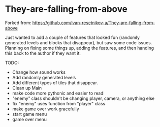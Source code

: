 # They-are-falling-from-above


Forked from: https://github.com/ivan-resetnikov-a/They-are-falling-from-above

Just wanted to add a couple of features that looked fun (randomly generated levels and blocks that disappear), but saw some code issues. 
Planning on fixing some things up, adding the features, and then handing this back to the author if they want it. 

TODO:
  * Change how sound works
  * Add randomly generated levels
  * Add different types of tiles that disappear.
  * Clean up Main
  * make code more pythonic and easier to read
  * "enemy" class shouldn't be changing player, camera, or anything else
  * fix "enemy" uses function from "player" class
  * make game over work gracefully
  * start game menu
  * game over menu 